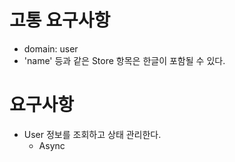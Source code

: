 # 고통 요구사항

- domain: user
- 'name' 등과 같은 Store 항목은 한글이 포함될 수 있다.

# 요구사항

- User 정보를 조회하고 상태 관리한다.
  - Async